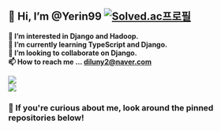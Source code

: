 ## 👋 Hi, I’m @Yerin99 [![Solved.ac프로필](http://mazassumnida.wtf/api/mini/generate_badge?boj=diluny)](https://solved.ac/diluny)
**👀 I’m interested in Django and Hadoop.**  
**🌱 I’m currently learning TypeScript and Django.**  
**💞️ I’m looking to collaborate on Django.**  
**📫 How to reach me ... diluny2@naver.com**

<img src="https://github-readme-stats.vercel.app/api?username=Yerin99&show_icons=true&theme=radical"><br>
<img src="https://github-readme-stats.vercel.app/api/top-langs/?username=Yerin99&layout=compact&theme=radical">

### 🥳 If you're curious about me, look around the pinned repositories below!

<!---
Yerin99/Yerin99 is a ✨ special ✨ repository because its `README.md` (this file) appears on your GitHub profile.
You can click the Preview link to take a look at your changes.
--->
